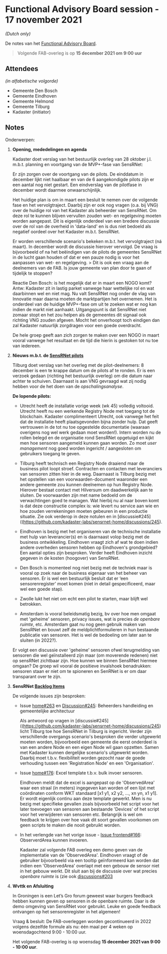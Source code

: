 # Functional Advisory Board session - 17 november 2021

_(Dutch only)_

De notes van het [Functional Advisory Board](../FAB.md).

> Volgende FAB-overleg is op **15 december 2021 om 9:00 uur**

## Attendees

_(in alfabetische volgorde)_

- Gemeente Den Bosch
- Gemeente Eindhoven
- Gemeente Helmond
- Gemeente Tilburg
- Kadaster (initiator)

## Notes

Onderwerpen:

1. **Opening, mededelingen en agenda**
   
     Kadaster doet verslag van het bestuurlijk overleg van 28 oktober j.l. m.b.t. planning en voortgang van de MVP+-fase van SensRNet:
     
     Er zijn zorgen over de voortgang van de pilots. De einddatum in december lijkt niet haalbaar en van de 6 aangekondigde pilots zijn er een aantal nog niet gestart. Een eindverslag van de pilotfase in december wordt daarmee onwaarschijnlijk.
     
     Het huidige plan is om in maart een besluit te nemen over de volgende fase en het vervolgtraject. Daarbij zijn er ook nog vragen (o.a. bij VNG) over de huidige rol van het Kadaster als beheerder van SensRNet. Om deze rol te kunnen blijven vervullen zouden wet- en regelgeving moeten worden aangepast. Dit is eigenlijk onderdeel van een bredere discussie over de rol van de overheid in 'data-land' en is dus niet bedoeld als negatief oordeel over het Kadaster m.b.t. SensRNet.
     
     Er worden verschillende scenario's bekeken m.b.t. het vervolgtraject (ná maart). In december wordt de discussie hierover vervolgd. De vraag is bijvoorbeeld of na het beëindigen van de pilots de gemeentes SensRNet in de lucht gaan houden of dat er een pauze nodig is voor het aanpassen van wet- en regelgeving.
        > Dit is ook een vraag aan de deelnemers van de FAB. Is jouw gemeente van plan door te gaan of tijdelijk te stoppen?
     
     Reactie Den Bosch: is het mogelijk dat er in maart een NOGO komt? 
     Antw: Kadaster zit in lastig parket vanwege haar wettelijke rol en wat daarbinnen wel en niet mag. Nu valt SensRNet nog onder de vlag van Innovatie maar daarna moeten de marktpartijen het overnemen. Het is onderdeel van de huidige MVP+-fase om uit te zoeken wat er nog kan indien de markt niet aanhaakt. Uitgangspunt is dat SensRNet niet zomaar stopt en het zou helpen als de gemeentes dit signaal ook richting VNG zouden afgeven. Mocht het onverhoopt toch eindigen dan zal Kadaster natuurlijk zorgdragen voor een goede overdracht.
     
     De hele groep geeft aan zich zorgen te maken over een NOGO in maart vooral vanwege het resultaat en de tijd die hierin is gestoken tot nu toe van iedereen.
     
     
2. **Nieuws m.b.t. de [SensRNet pilots](https://kadaster-labs.github.io/sensrnet-home/Pilots/)**

     Tilburg doet verslag van het overleg met de pilot-deelnemers: 8 december is een te krappe datum om de pilots af te ronden. Er is een verzoek gedaan (richting het bestuurlijk overleg) om die datum naar achter te schuiven. Daarnaast is aan VNG gevraagd wat zij nodig hebben voor de het doen van de _opschalingsanalyse_.
     
     **De lopende pilots:**
          
     - Utrecht heeft de installatie vorige week (wk 45) volledig voltooid. Utrecht heeft nu een werkende Registry Node met toegang tot de blockchain. Kadaster complimenteert Utrecht, ook vanwege het feit dat de installatie heeft plaatsgevonden bijna zonder hulp. Dat geeft vertrouwen in de tot nu toe opgestelde documentatie (waaraan overigens nog wel werk gedaan moet worden!). Intern worden nu de rollen belegd en de organisatie rond SensRNet opgetuigd en kijkt men hoe sensoren aangemeld kunnen gaan worden. Zo moet _user management_ nog goed worden ingericht / aangesloten om gebruikers toegang te geven.
     
     - Tilburg heeft technisch een Registry Node draaiend maar de business pilot loopt stroef. Contracten en contacten met leveranciers van sensoren zitten hier in de weg. Daarnaast is Tilburg bezig met het opstellen van een voorwaarden-document waaronder een andere gemeente zou kunnen deelnemen op hun Registry Node. Hierover bestaat contact met Hilversum om daadwerkelijk aan te sluiten. De voorwaarden zijn met name bedoeld om de verwachtingen goed te managen. Wat hierbij nu al naar boven komt is dat deze constructie complex is: wie levert nu service aan wie en hoe zouden verrekeningen moeten gebeuren in een productie situatie. Zie ook verderop in deze notulen en in [discussie#245]((https://github.com/kadaster-labs/sensrnet-home/discussions/245).

     - Eindhoven is bezig met het organiseren van de technische installatie met hulp van leverancier(s) en is daarnaast volop bezig met de business ontwikkeling. Eindhoven vraagt zich af wat te doen indien andere overheden sensoren hebben op Eindhoven's grondgebied? Een aantal opties zijn besproken. Verder heeft Eindhoven inzicht gegeven in de kosten (hoogover) van SensRNet.

     - Den Bosch is momenteel nog niet bezig met de techniek maar is vooral op zoek naar de business eigenaar van het beheer van sensoren. Er is wel een bestuurlijk besluit dat er ‘een sensorenregister’ moet komen (niet in detail gespecificeerd, maar wel een goede stap).
     
     - Zwolle lukt het niet om echt een pilot te starten, maar blijft wel betrokken.
     
     - Amsterdam is vooral beleidsmatig bezig, bv over hoe men omgaat met 'geheime' sensoren, privacy issues, wat is precies _de openbare ruimte_, etc. Amsterdam gaat nu nog geen gebruik maken van SensRNet en bouwt zelf de meldplichtformulieren in hun bestaande publicatie van sensoren. Het is wel de bedoeling om later aan te sluiten (in 2022?).
     
     Er volgt een discussie over 'geheime' sensoren ofwel terugmelding van sensoren die wel geïnstalleerd zijn maar (om moverende redenen) niet op sensRNet zichtbaar zijn. Hoe kunnen we binnen SensRNet hiermee omgaan? De groep wil vooral de positieve invalshoek benadrukken: sensoren staan er niet om te spioneren en SenRNet is er om daar transparant over te zijn.
          
3. **SensRNet [Backlog Items](https://github.com/orgs/kadaster-labs/projects/1)**
     
     De volgende issues zijn besproken: 
     
     - Issue [home#263](https://github.com/kadaster-labs/sensrnet-home/issues/263) en [Discussion#245](https://github.com/kadaster-labs/sensrnet-home/discussions/245): Beheerders handleiding en gemeentelijke architectuur
       
         Als antwoord op vragen in [discussie#245]((https://github.com/kadaster-labs/sensrnet-home/discussions/245) licht Tilburg toe hoe SensRNet in Tilburg is ingericht. Verder zijn verschillende overgangs scenario's besproken die verder uitgewerkt moeten worden, bijvoorbeeld een gemeente die eerst onderdeel is van een andere Node en een eigen Node wil gaan opzetten. Samen met Kadaster kunnen dergelijke scenario's uitgewerkt worden. Daarbij moet t.b.v. flexibiliteit worden gezocht naar de goede verhouding tussen een 'Registration Node' en een 'Organisation'. 
          
     - Issue [home#176](https://github.com/kadaster-labs/sensrnet-home/issues/176): Excel template t.b.v. bulk invoer sensoren.
     
         Eindhoven meldt dat de excel is aangepast op de 'ObservedArea' waar een straal (in meters) ingegeven kan worden of een lijst met coördinaten conform WKT standaard [x1 y1, x2 y2, …, xn yn, x1 y1]. Er wordt eigenlijk continu aan deze template gewerkt. Men is nu bezig met specifieke gevallen zoals bijvoorbeeld het script voor het later toevoegen van sensoren aan bestaande 'Devices' of het script voor het verwijderen van sensoren etc. Belangrijk is wel om feedback te krijgen over hoe vaak dit soort gevallen voorkomen om geen scripts te maken die nooit gebruikt worden.
     
     - In het verlengde van het vorige issue - [Issue frontend#166](https://github.com/kadaster-labs/sensrnet-registry-frontend/issues/166): ObserverdArea kunnen invoeren.
     
         Kadaster zal volgende FAB overleg een demo geven van de implementatie van de 'ObservedArea'. Eindhoven vraagt of de gebruiker bijvoorbeeld via een tooltip geïnformeerd kan worden dat indien een 'ObservedArea' overlapt met een gebouw de sensor niet ín het gebouw werkt. Dit sluit aan bij de discussie over wat precies _openbare ruimte_ is (zie ook [discussions#203](https://github.com/kadaster-labs/sensrnet-home/discussions/203)
     
4. **Wvttk en Afsluiting**
   
     In Groningen is een Let’s Gro forum geweest waar burgers feedback hebben kunnen geven op sensoren in de openbare ruimte. Daar is de demo omgeving van SensRNet voor gebruikt. Leuke en goede feedback ontvangen op het sensorenregister in het algemeen!
     
     Vraag & besluit: De FAB-overleggen worden gecontinueerd in 2022 volgens dezelfde formule als nu: één maal per 4 weken op woensdagochtend 9:00 - 10:00 uur.
     
     Het volgende FAB-overleg is op woensdag **15 december 2021 van 9:00 - 10:00 uur**.
